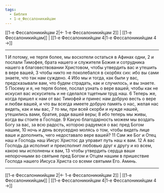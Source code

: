 ```yaml
---
tags:
  - Библия
  - 1-е_Фессалоникийцам
---
```

[[1-е Фессалоникийцам 2|← 1-е Фессалоникийцам 2]] | [[1-е Фессалоникийцам]] | [[1-е Фессалоникийцам 4|1-е Фессалоникийцам 4 →]]

---
1 И потому, не терпя более, мы восхотели остаться в Афинах одни,
2 и послали Тимофея, брата нашего и служителя Божия и сотрудника нашего в благовествовании Христовом, чтобы утвердить вас и утешить в вере вашей,
3 чтобы никто не поколебался в скорбях сих: ибо вы сами знаете, что так нам суждено.
4 Ибо мы и тогда, как были у вас, предсказывали вам, что будем страдать, как и случилось, и вы знаете.
5 Посему и я, не терпя более, послал узнать о вере вашей, чтобы как не искусил вас искуситель и не сделался тщетным труд наш.
6 Теперь же, когда пришел к нам от вас Тимофей и принес нам добрую весть о вере и любви вашей, и что вы всегда имеете добрую память о нас, желая нас видеть, как и мы вас,
7 то мы, при всей скорби и нужде нашей, утешились вами, братия, ради вашей веры;
8 ибо теперь мы живы, когда вы стоите в Господе.
9 Какую благодарность можем мы воздать Богу за вас, за всю радость, которою радуемся о вас пред Богом нашим,
10 ночь и день всеусердно молясь о том, чтобы видеть лице ваше и дополнить, чего недоставало вере вашей?
11 Сам же Бог и Отец наш и Господь наш Иисус Христос да управит путь наш к вам.
12 А вас Господь да исполнит и преисполнит любовью друг к другу и ко всем, какою мы исполнены к вам,
13 чтобы утвердить сердца ваши непорочными во святыне пред Богом и Отцем нашим в пришествие Господа нашего Иисуса Христа со всеми святыми Его. Аминь.

---
[[1-е Фессалоникийцам 2|← 1-е Фессалоникийцам 2]] | [[1-е Фессалоникийцам]] | [[1-е Фессалоникийцам 4|1-е Фессалоникийцам 4 →]]